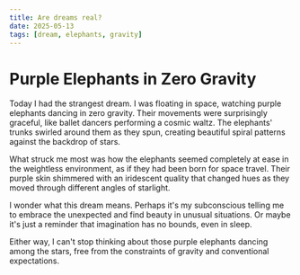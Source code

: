 ```yaml
---
title: Are dreams real?
date: 2025-05-13
tags: [dream, elephants, gravity]
---
```


# Purple Elephants in Zero Gravity

Today I had the strangest dream. I was floating in space, watching purple elephants dancing in zero gravity. Their movements were surprisingly graceful, like ballet dancers performing a cosmic waltz. The elephants' trunks swirled around them as they spun, creating beautiful spiral patterns against the backdrop of stars.

What struck me most was how the elephants seemed completely at ease in the weightless environment, as if they had been born for space travel. Their purple skin shimmered with an iridescent quality that changed hues as they moved through different angles of starlight.

I wonder what this dream means. Perhaps it's my subconscious telling me to embrace the unexpected and find beauty in unusual situations. Or maybe it's just a reminder that imagination has no bounds, even in sleep.

Either way, I can't stop thinking about those purple elephants dancing among the stars, free from the constraints of gravity and conventional expectations.
